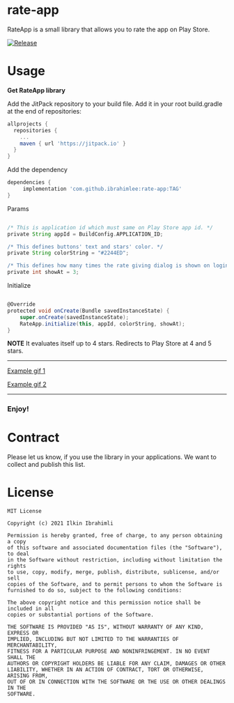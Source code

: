 # rate-app
RateApp is a small library that allows you to rate the app on Play Store.

[![Release](https://jitpack.io/v/ibrahimlee/rate-app.svg)](https://jitpack.io/#ibrahimlee/rate-app)

# Usage
**Get RateApp library**

Add the JitPack repository to your build file.
Add it in your root build.gradle at the end of repositories:
```groovy
allprojects {
  repositories {
    ...
    maven { url 'https://jitpack.io' }
  }
}
```

Add the dependency
```groovy
dependencies {
     implementation 'com.github.ibrahimlee:rate-app:TAG'
}
```

Params
```groovy

/* This is application id which must same on Play Store app id. */
private String appId = BuildConfig.APPLICATION_ID;

/* This defines buttons' text and stars' color. */
private String colorString = "#2244ED";

/* This defines how many times the rate giving dialog is shown on login. */
private int showAt = 3;

```

Initialize
```groovy

@Override
protected void onCreate(Bundle savedInstanceState) {
    super.onCreate(savedInstanceState);
    RateApp.initialize(this, appId, colorString, showAt);
}

```

**NOTE**
It evaluates itself up to 4 stars. Redirects to Play Store at 4 and 5 stars.

---

[Example gif 1](https://github.com/ibrahimlee/rate-app/blob/master/EXAMPLE_GIF_3_STAR.gif)

[Example gif 2](https://github.com/ibrahimlee/rate-app/blob/master/EXAMPLE_GIF_5_STAR.gif)

-----

### Enjoy!

# Contract

Please let us know, if you use the library in your applications. 
We want to collect and publish this list.

# License

    MIT License

    Copyright (c) 2021 Ilkin Ibrahimli

    Permission is hereby granted, free of charge, to any person obtaining a copy
    of this software and associated documentation files (the "Software"), to deal
    in the Software without restriction, including without limitation the rights
    to use, copy, modify, merge, publish, distribute, sublicense, and/or sell
    copies of the Software, and to permit persons to whom the Software is
    furnished to do so, subject to the following conditions:

    The above copyright notice and this permission notice shall be included in all
    copies or substantial portions of the Software.

    THE SOFTWARE IS PROVIDED "AS IS", WITHOUT WARRANTY OF ANY KIND, EXPRESS OR
    IMPLIED, INCLUDING BUT NOT LIMITED TO THE WARRANTIES OF MERCHANTABILITY,
    FITNESS FOR A PARTICULAR PURPOSE AND NONINFRINGEMENT. IN NO EVENT SHALL THE
    AUTHORS OR COPYRIGHT HOLDERS BE LIABLE FOR ANY CLAIM, DAMAGES OR OTHER
    LIABILITY, WHETHER IN AN ACTION OF CONTRACT, TORT OR OTHERWISE, ARISING FROM,
    OUT OF OR IN CONNECTION WITH THE SOFTWARE OR THE USE OR OTHER DEALINGS IN THE
    SOFTWARE.
